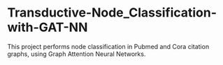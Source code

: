 # Transductive-Node_Classification-with-GAT-NN
This project performs node classification in Pubmed and Cora citation graphs, using Graph Attention Neural Networks.
